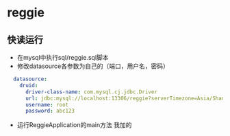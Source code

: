 # reggie
## 快读运行
- 在mysql中执行sql/reggie.sql脚本
- 修改datasource各参数为自己的（端口，用户名，密码）
```yaml
  datasource:
    druid:
      driver-class-name: com.mysql.cj.jdbc.Driver
      url: jdbc:mysql://localhost:13306/reggie?serverTimezone=Asia/Shanghai&useUnicode=true&characterEncoding=utf-8&zeroDateTimeBehavior=convertToNull&useSSL=false&allowPublicKeyRetrieval=true
      username: root
      password: abc123
```
- 运行ReggieApplication的main方法
我加的